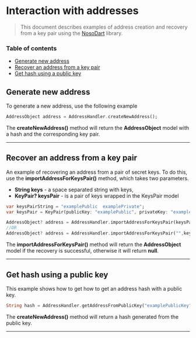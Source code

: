 # Interaction with addresses

> This document describes examples of address creation and recovery from a key pair using the [NosoDart](https://github.com/Noso-Project/NosoDart) library.

### Table of contents 
- [Generate new address](#generate-new-address)
- [Recover an address from a key pair](#recover-an-address-from-a-key-pair)
- [Get hash using a public key](#get-hash-using-a-public-key)

## Generate new address

To generate a new address, use the following example

```dart
AddressObject address = AddressHandler.createNewAddress();
```

The **createNewAddress()** method will return the **AddressObject** model with a hash and the corresponding key pair.

---

## Recover an address from a key pair

An example of recovering an address from a pair of secret keys. To do this, use the **importAddressForKeysPair()** method, which takes two parameters.
- **String keys** - a space separated string with keys,
- **KeyPair? keysPair** -  is a pair of keys wrapped in the KeysPair model


```dart
var keysPairString = "examplePublic  examplePrivate";
var keysPair = KeyPair(publicKey: "examplePublic", privateKey: "examplePrivate");

AddressObject? address = AddressHandler.importAddressForKeysPair(keysPairString);
//OR
AddressObject? address = AddressHandler.importAddressForKeysPair("",keyPair: keysPair);

```

The **importAddressForKeysPair()** method will return the **AddressObject** model if the recovery is successful, otherwise it will return **null**.

---

## Get hash using a public key

This example shows how to get how to get an address hash with a public key.

```dart
String hash = AddressHandler.getAddressFromPublicKey("examplePublicKey");
```

The **createNewAddress()** method will return a hash generated from the public key.

---


